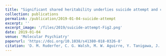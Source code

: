 ```yaml
---
title: "Significant shared heritability underlies suicide attempt and clinically predicted probability of attempting suicide"
collection: publications
permalink: /publication/2019-01-04-suicide-attempt
excerpt: ''
excerpt_image: '/files/2019/suicide-attempt-Fig2.png'
date: 2019-01-04
venue: 'Molecular Psychiatry'
paperurl: 'https://doi.org/10.1038/s41380-018-0326-8'
citation: 'D. M. Ruderfer, C. G. Walsh, M. W. Aguirre, Y. Tanigawa, J. D. Ribeiro, J. C. Franklin, M. A. Rivas, Significant shared heritability underlies suicide attempt and clinically predicted probability of attempting suicide. Mol Psychiatry. 1 (2019).'
---
```

